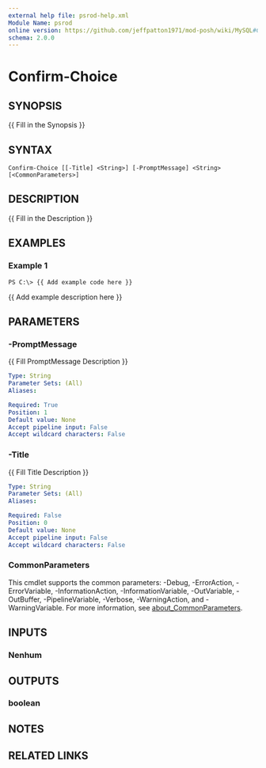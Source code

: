 ```yaml
---
external help file: psrod-help.xml
Module Name: psrod
online version: https://github.com/jeffpatton1971/mod-posh/wiki/MySQL#Connect-MySqlServer
schema: 2.0.0
---
```


# Confirm-Choice

## SYNOPSIS
{{ Fill in the Synopsis }}

## SYNTAX

```
Confirm-Choice [[-Title] <String>] [-PromptMessage] <String> [<CommonParameters>]
```

## DESCRIPTION
{{ Fill in the Description }}

## EXAMPLES

### Example 1
```
PS C:\> {{ Add example code here }}
```

{{ Add example description here }}

## PARAMETERS

### -PromptMessage
{{ Fill PromptMessage Description }}

```yaml
Type: String
Parameter Sets: (All)
Aliases:

Required: True
Position: 1
Default value: None
Accept pipeline input: False
Accept wildcard characters: False
```

### -Title
{{ Fill Title Description }}

```yaml
Type: String
Parameter Sets: (All)
Aliases:

Required: False
Position: 0
Default value: None
Accept pipeline input: False
Accept wildcard characters: False
```

### CommonParameters
This cmdlet supports the common parameters: -Debug, -ErrorAction, -ErrorVariable, -InformationAction, -InformationVariable, -OutVariable, -OutBuffer, -PipelineVariable, -Verbose, -WarningAction, and -WarningVariable. For more information, see [about_CommonParameters](http://go.microsoft.com/fwlink/?LinkID=113216).

## INPUTS

### Nenhum
## OUTPUTS

### boolean
## NOTES

## RELATED LINKS
